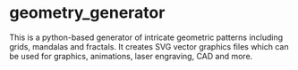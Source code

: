 # geometry_generator

This is a python-based generator of intricate geometric patterns including grids, mandalas and fractals. It creates SVG vector graphics files which can be used for graphics, animations, laser engraving, CAD and more.